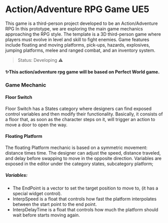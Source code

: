 # Action/Adventure RPG Game UE5
This game is a third-person project developed to be an Action/Adventure RPG
In this prototype, we are exploring the main game mechanics approaching the RPG style.
The template is a 3D third-person game where players must evolve in level and skill to fight enemies. Game features include floating and moving platforms, pick-ups, hazards, explosives, jumping platforms, melee and ranged combat, and an inventory system.

>Status: Developing ⚠️

#### ✨This action/adventure rpg game will be based on Perfect World game.

### Game Mechanic

#### Floor Switch

Floor Switch has a States category where designers can find exposed control variables and then modify their functionality.
Basically, it consists of a floor that, as soon as the character steps on it, will trigger an action to move a door to open the way.

#### Floating Platform

The floating Platform mechanic is based on a symmetric movement: distance times time. The designer can adjust the speed, distance traveled, and delay before swapping to move in the opposite direction.
Variables are exposed in the editor under the category states, subcategory platform;
##### Variables:
+ The EndPoint is a vector to set the target position to move to, (it has a special widget control).
+ InterpSpeed is a float that controls how fast the platform interpolates between the start point to the end point.
+ InterpDelayTime is a float that controls how much the platform should wait before starts moving again.
